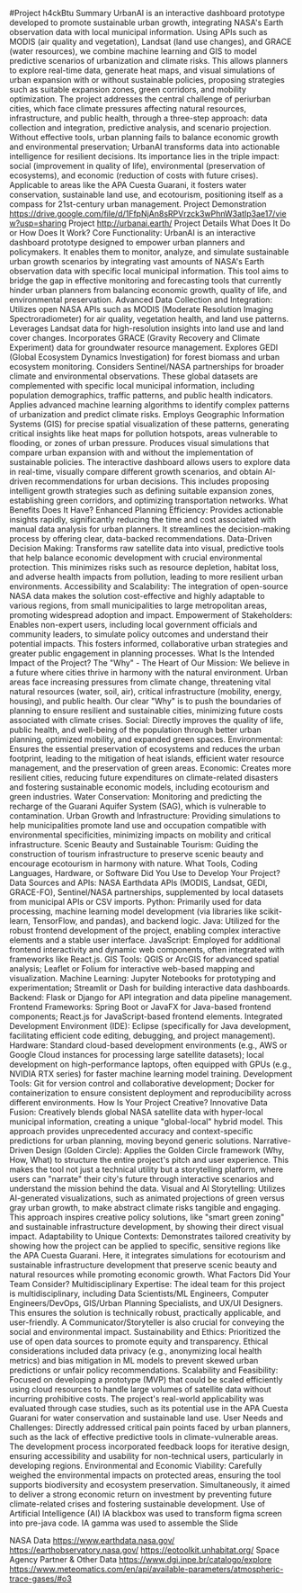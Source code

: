 #Project h4ckBtu
Summary
UrbanAI is an interactive dashboard prototype developed to promote sustainable urban growth, integrating NASA's Earth observation data with local municipal information. Using APIs such as MODIS (air quality and vegetation), Landsat (land use changes), and GRACE (water resources), we combine machine learning and GIS to model predictive scenarios of urbanization and climate risks. This allows planners to explore real-time data, generate heat maps, and visual simulations of urban expansion with or without sustainable policies, proposing strategies such as suitable expansion zones, green corridors, and mobility optimization. The project addresses the central challenge of periurban cities, which face climate pressures affecting natural resources, infrastructure, and public health, through a three-step approach: data collection and integration, predictive analysis, and scenario projection. Without effective tools, urban planning fails to balance economic growth and environmental preservation; UrbanAI transforms data into actionable intelligence for resilient decisions. Its importance lies in the triple impact: social (improvement in quality of life), environmental (preservation of ecosystems), and economic (reduction of costs with future crises). Applicable to areas like the APA Cuesta Guarani, it fosters water conservation, sustainable land use, and ecotourism, positioning itself as a compass for 21st-century urban management.
Project Demonstration
https://drive.google.com/file/d/1FfpNjAn8sRPVrzck3wPhnW3atIp3ae17/view?usp=sharing
Project
http://urbanai.earth/
Project Details
What Does It Do or How Does It Work?
Core Functionality: UrbanAI is an interactive dashboard prototype designed to empower urban planners and policymakers. It enables them to monitor, analyze, and simulate sustainable urban growth scenarios by integrating vast amounts of NASA's Earth observation data with specific local municipal information. This tool aims to bridge the gap in effective monitoring and forecasting tools that currently hinder urban planners from balancing economic growth, quality of life, and environmental preservation.
Advanced Data Collection and Integration:
Utilizes open NASA APIs such as MODIS (Moderate Resolution Imaging Spectroradiometer) for air quality, vegetation health, and land use patterns.
Leverages Landsat data for high-resolution insights into land use and land cover changes.
Incorporates GRACE (Gravity Recovery and Climate Experiment) data for groundwater resource management.
Explores GEDI (Global Ecosystem Dynamics Investigation) for forest biomass and urban ecosystem monitoring.
Considers Sentinel/NASA partnerships for broader climate and environmental observations.
These global datasets are complemented with specific local municipal information, including population demographics, traffic patterns, and public health indicators.
Applies advanced machine learning algorithms to identify complex patterns of urbanization and predict climate risks.
Employs Geographic Information Systems (GIS) for precise spatial visualization of these patterns, generating critical insights like heat maps for pollution hotspots, areas vulnerable to flooding, or zones of urban pressure.
Produces visual simulations that compare urban expansion with and without the implementation of sustainable policies.
The interactive dashboard allows users to explore data in real-time, visually compare different growth scenarios, and obtain AI-driven recommendations for urban decisions. This includes proposing intelligent growth strategies such as defining suitable expansion zones, establishing green corridors, and optimizing transportation networks.
What Benefits Does It Have?
Enhanced Planning Efficiency: Provides actionable insights rapidly, significantly reducing the time and cost associated with manual data analysis for urban planners. It streamlines the decision-making process by offering clear, data-backed recommendations.
Data-Driven Decision Making: Transforms raw satellite data into visual, predictive tools that help balance economic development with crucial environmental protection. This minimizes risks such as resource depletion, habitat loss, and adverse health impacts from pollution, leading to more resilient urban environments.
Accessibility and Scalability: The integration of open-source NASA data makes the solution cost-effective and highly adaptable to various regions, from small municipalities to large metropolitan areas, promoting widespread adoption and impact.
Empowerment of Stakeholders: Enables non-expert users, including local government officials and community leaders, to simulate policy outcomes and understand their potential impacts. This fosters informed, collaborative urban strategies and greater public engagement in planning processes.
What Is the Intended Impact of the Project?
The "Why" - The Heart of Our Mission: We believe in a future where cities thrive in harmony with the natural environment. Urban areas face increasing pressures from climate change, threatening vital natural resources (water, soil, air), critical infrastructure (mobility, energy, housing), and public health. Our clear "Why" is to push the boundaries of planning to ensure resilient and sustainable cities, minimizing future costs associated with climate crises.
Social: Directly improves the quality of life, public health, and well-being of the population through better urban planning, optimized mobility, and expanded green spaces.
Environmental: Ensures the essential preservation of ecosystems and reduces the urban footprint, leading to the mitigation of heat islands, efficient water resource management, and the preservation of green areas.
Economic: Creates more resilient cities, reducing future expenditures on climate-related disasters and fostering sustainable economic models, including ecotourism and green industries.
Water Conservation: Monitoring and predicting the recharge of the Guarani Aquifer System (SAG), which is vulnerable to contamination.
Urban Growth and Infrastructure: Providing simulations to help municipalities promote land use and occupation compatible with environmental specificities, minimizing impacts on mobility and critical infrastructure.
Scenic Beauty and Sustainable Tourism: Guiding the construction of tourism infrastructure to preserve scenic beauty and encourage ecotourism in harmony with nature.
What Tools, Coding Languages, Hardware, or Software Did You Use to Develop Your Project?
Data Sources and APIs: NASA Earthdata APIs (MODIS, Landsat, GEDI, GRACE-FO), Sentinel/NASA partnerships, supplemented by local datasets from municipal APIs or CSV imports.
Python: Primarily used for data processing, machine learning model development (via libraries like scikit-learn, TensorFlow, and pandas), and backend logic.
Java: Utilized for the robust frontend development of the project, enabling complex interactive elements and a stable user interface.
JavaScript: Employed for additional frontend interactivity and dynamic web components, often integrated with frameworks like React.js.
GIS Tools: QGIS or ArcGIS for advanced spatial analysis; Leaflet or Folium for interactive web-based mapping and visualization.
Machine Learning: Jupyter Notebooks for prototyping and experimentation; Streamlit or Dash for building interactive data dashboards.
Backend: Flask or Django for API integration and data pipeline management.
Frontend Frameworks: Spring Boot or JavaFX for Java-based frontend components; React.js for JavaScript-based frontend elements.
Integrated Development Environment (IDE): Eclipse (specifically for Java development, facilitating efficient code editing, debugging, and project management).
Hardware: Standard cloud-based development environments (e.g., AWS or Google Cloud instances for processing large satellite datasets); local development on high-performance laptops, often equipped with GPUs (e.g., NVIDIA RTX series) for faster machine learning model training.
Development Tools: Git for version control and collaborative development; Docker for containerization to ensure consistent deployment and reproducibility across different environments.
How Is Your Project Creative?
Innovative Data Fusion: Creatively blends global NASA satellite data with hyper-local municipal information, creating a unique "global-local" hybrid model. This approach provides unprecedented accuracy and context-specific predictions for urban planning, moving beyond generic solutions.
Narrative-Driven Design (Golden Circle): Applies the Golden Circle framework (Why, How, What) to structure the entire project's pitch and user experience. This makes the tool not just a technical utility but a storytelling platform, where users can "narrate" their city's future through interactive scenarios and understand the mission behind the data.
Visual and AI Storytelling: Utilizes AI-generated visualizations, such as animated projections of green versus gray urban growth, to make abstract climate risks tangible and engaging. This approach inspires creative policy solutions, like "smart green zoning" and sustainable infrastructure development, by showing their direct visual impact.
Adaptability to Unique Contexts: Demonstrates tailored creativity by showing how the project can be applied to specific, sensitive regions like the APA Cuesta Guarani. Here, it integrates simulations for ecotourism and sustainable infrastructure development that preserve scenic beauty and natural resources while promoting economic growth.
What Factors Did Your Team Consider?
Multidisciplinary Expertise: The ideal team for this project is multidisciplinary, including Data Scientists/ML Engineers, Computer Engineers/DevOps, GIS/Urban Planning Specialists, and UX/UI Designers. This ensures the solution is technically robust, practically applicable, and user-friendly. A Communicator/Storyteller is also crucial for conveying the social and environmental impact.
Sustainability and Ethics: Prioritized the use of open data sources to promote equity and transparency. Ethical considerations included data privacy (e.g., anonymizing local health metrics) and bias mitigation in ML models to prevent skewed urban predictions or unfair policy recommendations.
Scalability and Feasibility: Focused on developing a prototype (MVP) that could be scaled efficiently using cloud resources to handle large volumes of satellite data without incurring prohibitive costs. The project's real-world applicability was evaluated through case studies, such as its potential use in the APA Cuesta Guarani for water conservation and sustainable land use.
User Needs and Challenges: Directly addressed critical pain points faced by urban planners, such as the lack of effective predictive tools in climate-vulnerable areas. The development process incorporated feedback loops for iterative design, ensuring accessibility and usability for non-technical users, particularly in developing regions.
Environmental and Economic Viability: Carefully weighed the environmental impacts on protected areas, ensuring the tool supports biodiversity and ecosystem preservation. Simultaneously, it aimed to deliver a strong economic return on investment by preventing future climate-related crises and fostering sustainable development.
Use of Artificial Intelligence (AI)
IA blackbox was used to transform figma screen into pre-java code.
IA gamma was used to assemble the Slide

NASA Data
https://www.earthdata.nasa.gov/
https://earthobservatory.nasa.gov/
https://eotoolkit.unhabitat.org/
Space Agency Partner & Other Data
https://www.dgi.inpe.br/catalogo/explore
https://www.meteomatics.com/en/api/available-parameters/atmospheric-trace-gases/#o3
